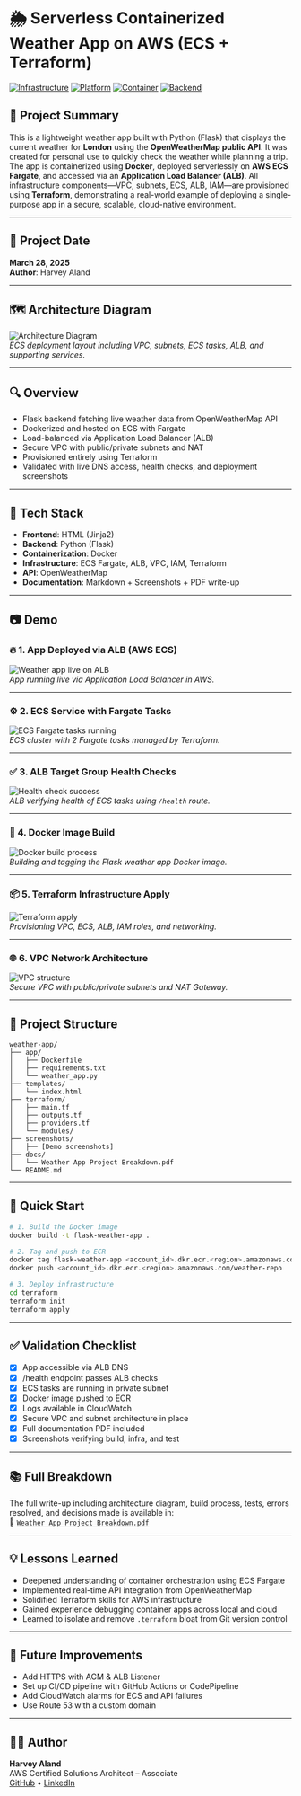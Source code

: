 # 🌦️ Serverless Containerized Weather App on AWS (ECS + Terraform)

[![Infrastructure](https://img.shields.io/badge/Infrastructure-Terraform-5C4EE5?logo=terraform)](https://www.terraform.io/)
[![Platform](https://img.shields.io/badge/Platform-AWS-232F3E?logo=amazon-aws)](https://aws.amazon.com/)
[![Container](https://img.shields.io/badge/Container-Docker-2496ED?logo=docker)](https://www.docker.com/)
[![Backend](https://img.shields.io/badge/Backend-Flask-000000?logo=flask)](https://flask.palletsprojects.com/)

## 📝 Project Summary

This is a lightweight weather app built with Python (Flask) that displays the current weather for **London** using the **OpenWeatherMap public API**. It was created for personal use to quickly check the weather while planning a trip. The app is containerized using **Docker**, deployed serverlessly on **AWS ECS Fargate**, and accessed via an **Application Load Balancer (ALB)**. All infrastructure components—VPC, subnets, ECS, ALB, IAM—are provisioned using **Terraform**, demonstrating a real-world example of deploying a single-purpose app in a secure, scalable, cloud-native environment.

---

## 📅 Project Date
**March 28, 2025**  
**Author**: Harvey Aland

---

## 🗺️ Architecture Diagram

![Architecture Diagram](screenshots/ecs%20dia.png)  
_ECS deployment layout including VPC, subnets, ECS tasks, ALB, and supporting services._

---

## 🔍 Overview
- Flask backend fetching live weather data from OpenWeatherMap API
- Dockerized and hosted on ECS with Fargate
- Load-balanced via Application Load Balancer (ALB)
- Secure VPC with public/private subnets and NAT
- Provisioned entirely using Terraform
- Validated with live DNS access, health checks, and deployment screenshots

---

## 🧱 Tech Stack
- **Frontend**: HTML (Jinja2)
- **Backend**: Python (Flask)
- **Containerization**: Docker
- **Infrastructure**: ECS Fargate, ALB, VPC, IAM, Terraform
- **API**: OpenWeatherMap
- **Documentation**: Markdown + Screenshots + PDF write-up

---

## 📷 Demo

### 🔥 1. App Deployed via ALB (AWS ECS)
![Weather app live on ALB](screenshots/ALB%20DNS%20in%20url%20showing%20the%20container%20is%20now%20live.png)  
_App running live via Application Load Balancer in AWS._

---

### ⚙️ 2. ECS Service with Fargate Tasks
![ECS Fargate tasks running](screenshots/ECS%20cluster%20running%20with%20ecs%20tasks.png)  
_ECS cluster with 2 Fargate tasks managed by Terraform._

---

### ✅ 3. ALB Target Group Health Checks
![Health check success](screenshots/ALB%20Target%20group%20checking%20app%20health%20on%20Port%205000.png)  
_ALB verifying health of ECS tasks using `/health` route._

---

### 🐳 4. Docker Image Build
![Docker build process](screenshots/running%20the%20build%20command%20.png)  
_Building and tagging the Flask weather app Docker image._

---

### 📦 5. Terraform Infrastructure Apply
![Terraform apply](screenshots/Terraform%20apply%20on%20the%20code%20.png)  
_Provisioning VPC, ECS, ALB, IAM roles, and networking._

---

### 🌐 6. VPC Network Architecture
![VPC structure](screenshots/VPC%20with%20network%20map.png)  
_Secure VPC with public/private subnets and NAT Gateway._

---

## 📂 Project Structure

```
weather-app/
├── app/
│   ├── Dockerfile
│   ├── requirements.txt
│   └── weather_app.py
├── templates/
│   └── index.html
├── terraform/
│   ├── main.tf
│   ├── outputs.tf
│   ├── providers.tf
│   └── modules/
├── screenshots/
│   ├── [Demo screenshots]
├── docs/
│   └── Weather App Project Breakdown.pdf
└── README.md
```

---

## 🚀 Quick Start

```bash
# 1. Build the Docker image
docker build -t flask-weather-app .

# 2. Tag and push to ECR
docker tag flask-weather-app <account_id>.dkr.ecr.<region>.amazonaws.com/weather-repo
docker push <account_id>.dkr.ecr.<region>.amazonaws.com/weather-repo

# 3. Deploy infrastructure
cd terraform
terraform init
terraform apply
```

---

## ✅ Validation Checklist

- [x] App accessible via ALB DNS
- [x] /health endpoint passes ALB checks
- [x] ECS tasks are running in private subnet
- [x] Docker image pushed to ECR
- [x] Logs available in CloudWatch
- [x] Secure VPC and subnet architecture in place
- [x] Full documentation PDF included
- [x] Screenshots verifying build, infra, and test

---

## 📚 Full Breakdown

The full write-up including architecture diagram, build process, tests, errors resolved, and decisions made is available in:  
📄 [`Weather App Project Breakdown.pdf`](docs/Weather%20App%20Project%20Breakdown.pdf)

---

## 💡 Lessons Learned

- Deepened understanding of container orchestration using ECS Fargate
- Implemented real-time API integration from OpenWeatherMap
- Solidified Terraform skills for AWS infrastructure
- Gained experience debugging container apps across local and cloud
- Learned to isolate and remove `.terraform` bloat from Git version control

---

## 🔭 Future Improvements

- Add HTTPS with ACM & ALB Listener
- Set up CI/CD pipeline with GitHub Actions or CodePipeline
- Add CloudWatch alarms for ECS and API failures
- Use Route 53 with a custom domain

---

## 👨‍💻 Author

**Harvey Aland**  
AWS Certified Solutions Architect – Associate  
[GitHub](https://github.com/HarveyAland) • [LinkedIn](https://www.linkedin.com/in/harvey-aland-172542295)